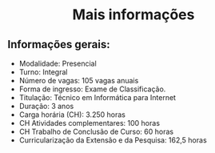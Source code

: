 <h1 style='text-align: center'>Mais informações</h1>
<h2>Informações gerais:</h2>
<ul>
    <li>Modalidade: Presencial</li>
    <li>Turno: Integral</li>
    <li>Número de vagas: 105 vagas anuais</li>
    <li>Forma de ingresso: Exame de Classificação.</li>
    <li>Titulação: Técnico em Informática para Internet</li>
    <li>Duração: 3 anos</li>
    <li>Carga horária (CH): 3.250 horas</li>
    <li>CH Atividades complementares: 100 horas</li>
    <li>CH Trabalho de Conclusão de Curso: 60 horas</li>
    <li>Curricularização da Extensão e da Pesquisa: 162,5 horas</li>
</ul>